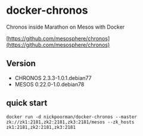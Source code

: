 # docker-chronos

Chronos inside Marathon on Mesos with Docker

[https://github.com/mesosphere/chronos](https://github.com/mesosphere/chronos)

## Version
 * CHRONOS 2.3.3-1.0.1.debian77
 * MESOS 0.22.0-1.0.debian78

## quick start

```
docker run -d nickpoorman/docker-chronos --master zk://zk1:2181,zk2:2181,zk3:2181/mesos --zk_hosts zk1:2181,zk2:2181,zk3:2181
```

